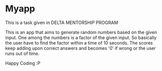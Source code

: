 # Myapp

This is a task given in DELTA MENTORSHIP PROGRAM


This is an app that aims to generate random numbers based on the given input.
One among the numbers is a factor of the given input.
So basically the user have to find the factor within a time of 10 seconds.
The scores keep adding upon correct answers and becomes '0' if wrong or the user runs out of time.


Happy Coding :P
